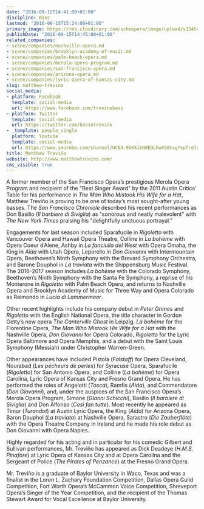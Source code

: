```yaml
---
date: "2016-09-15T14:41:00+01:00"
discipline: Bass
lastmod: "2016-09-15T15:24:00+01:00"
primary_image: https://res.cloudinary.com/schmopera/image/upload/v1545409169/media/webhook-uploads/1473946839599/2016-09-14---Trevino.jpg.jpg
publishDate: "2016-09-15T14:45:00+01:00"
related_companies:
- scene/companies/nashville-opera.md
- scene/companies/brooklyn-academy-of-music.md
- scene/companies/palm-beach-opera.md
- scene/companies/merola-opera-program.md
- scene/companies/san-francisco-opera.md
- scene/companies/arizona-opera.md
- scene/companies/lyric-opera-of-kansas-city.md
slug: matthew-trevino
social_media:
- platform: Facebook
  template: social-media
  url: https://www.facebook.com/trevinobass
- platform: Twitter
  template: social-media
  url: https://twitter.com/bassotrevino
- _template: people_single
  platform: Youtube
  template: social-media
  url: https://www.youtube.com/channel/UCN4-9bKSikN0EQLhwXGOtxg?spfreload=10
title: Matthew Treviño
website: http://www.matthewtrevino.com/
cms_visible: true
---
```


A former member of the San Francisco Opera’s prestigious Merola Opera Program and recipient of the "Best Singer Award" by the 2011 Austin Critics’ Table for his performance in *The Man Who Mistook His Wife for a Hat*, Matthew Treviño is proving to be one of today’s most sought-after young basses. The *San Francisco Chronicle* described his recent performances as Don Basilio (*Il barbiere di Siviglia*) as "sonorous and neatly malevolent" with *The New York Times* praising his "delightfully unctuous portrayal."  

Engagements for last season included Sparafucile in *Rigoletto* with Vancouver Opera and Hawaii Opera Theatre, Colline in *La bohème* with Opera Coeur d’Alene, Ashby in *La fanciulla del West* with Opera Omaha, the King in *Aïda* with Utah Opera, Leporello in *Don Giovanni* with Intermountain Opera, Beethoven’s Ninth Symphony with the Brevard Symphony Orchestra, and Barone Douphol in *La traviata* with the Shippensburg Music Festival. The 2016-2017 season includes *La bohème* with the Colorado Symphony, Beethoven’s Ninth Symphony with the Santa Fe Symphony, a reprise of his Monterone in *Rigoletto* with Palm Beach Opera, and returns to Nashville Opera and Brooklyn Academy of Music for Three Way and Opera Colorado as Raimondo in *Lucia di Lammermoor*.
 
Other recent highlights include his company debut in *Peter Grimes* and *Rigoletto* with the English National Opera, the title character in Gordon Getty’s new opera *The Canterville Ghost* in Leipzig, *La bohème* for the Florentine Opera, *The Man Who Mistook His Wife for a Hat* with the Nashville Opera, *Don Giovanni* for Opera Colorado, *Rigoletto* for the Lyric Opera Baltimore and Opera Memphis, and a debut with the Saint Louis Symphony (Messiah) under Christopher Warren-Green.

Other appearances have included Pistola (*Falstaff*) for Opera Cleveland, Nourabad (*Les pêcheurs de perles*) for Syracuse Opera, Sparafucile (*Rigoletto*) for San Antonio Opera, and Colline (*La bohème*) for Opera Carolina, Lyric Opera of Kansas City and Fresno Grand Opera. He has performed the roles of Angelotti (*Tosca*), Ramfis (*Aida*), and Commendatore (*Don Giovanni*), and, under the auspices of the San Francisco Opera’s Merola Opera Program, Simone (*Gianni Schicchi*), Basilio (*Il barbiere di Siviglia*) and Don Alfonso (*Così fan tutte*). Most recently he appeared as Timur (*Turandot*) at Austin Lyric Opera, the King (*Aïda*) for Arizona Opera, Baron Douphol (*La traviata*) at Nashville Opera, Sarastro (*Die Zauberflöte*) with the Opera Theatre Company in Ireland and he made his role debut as Don Giovanni with Opera Naples.
 
Highly regarded for his acting and in particular for his comedic Gilbert and Sullivan performances, Mr. Treviño has appeared as Dick Deadeye (*H.M.S. Pinafore*) at Lyric Opera of Kansas City and at Opera Carolina and the Sergeant of Police (*The Pirates of Penzance*) at the Fresno Grand Opera.
 
Mr. Treviño is a graduate of Baylor University in Waco, Texas and was a finalist in the Loren L. Zachary Foundation Competition, Dallas Opera Guild Competition, Fort Worth Opera’s McCammon Voice Competition, Shreveport Opera’s Singer of the Year Competition, and the recipient of the Thomas Stewart Award for Vocal Excellence at Baylor University.
